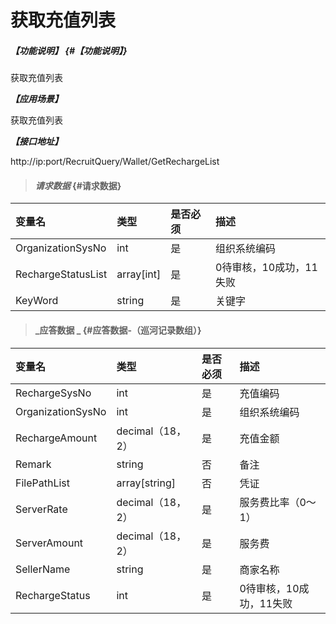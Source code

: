 # 获取充值列表

##### _【功能说明】_ {#【功能说明】}

获取充值列表

_**【应用场景】**_

获取充值列表

_**【接口地址】**_

http://ip:port/RecruitQuery/Wallet/GetRechargeList

> #### _请求数据_ {#请求数据}

| 变量名 | 类型 | 是否必须 | 描述 |
| :--- | :--- | :--- | :--- |
| OrganizationSysNo | int | 是 | 组织系统编码 |
| RechargeStatusList | array[int] | 是 | 0待审核，10成功，11失败|
| KeyWord | string | 是 | 关键字 |

> #### _应答数据 _ {#应答数据-（巡河记录数组）}

| 变量名 | 类型 | 是否必须 | 描述 |
| :--- | :--- | :--- | :--- |
| RechargeSysNo | int | 是 | 充值编码 |
| OrganizationSysNo | int | 是 | 组织系统编码 |
| RechargeAmount | decimal（18，2） | 是 | 充值金额 |
| Remark | string | 否 | 备注 |
| FilePathList |array[string] | 否 |凭证 |
| ServerRate| decimal（18，2） | 是 | 服务费比率（0～1）|
| ServerAmount| decimal（18，2） | 是 | 服务费|
| SellerName | string | 是 | 商家名称 |
| RechargeStatus | int | 是 | 0待审核，10成功，11失败|
